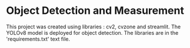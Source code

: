# Object Detection and Measurement
This project was created using libraries : cv2, cvzone and streamlit. The YOLOv8 model is deployed for object detection. The libraries are in the 'requirements.txt' text file. 
